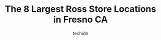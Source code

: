 ---
layout: ampstory
image: https://i0.wp.com/www.depkes.org/wp-content/uploads/2023/06/ross-0-in-fresno-ca-1685966671.jpeg?resize=640,853
author: techidn
featured: false
description: Discover the impressive array of Ross options in Fresno CA, where you can find 8 of the largest Ross establishments in the area. From renowned classics to hidden gems, Fresno CA offers a div
title: The 8 Largest Ross Store Locations in Fresno CA
cover:
   title: The 8 Largest Ross Store Locations in Fresno CA
   subtitle: Rickpate
   background: https://www.depkes.org/wp-content/uploads/2023/06/ross-0-in-fresno-ca-1685966671.jpeg

pages: 
 - layout: thirds
   top: <h1>#1 Ross Dress for Less</h1>
   bottom: "<p>This Ross location carries clothing, shoes, handbags, housewares, linens, home decor, art supplies, garden decor, beauty products,  furniture, and luggage. Perhaps it was</p>"
   background: https://www.depkes.org/wp-content/uploads/2023/06/ross-1-in-fresno-ca-1685966671.jpeg
   backgroundblur: true
 - layout: thirds
   top: <h1>#2 Ross Dress for Less</h1>
   bottom: "<p>7487 N Blackstone Ave, Fresno, CA 93720, United States</p>"
   background: https://www.depkes.org/wp-content/uploads/2023/06/ross-2-in-fresno-ca-1685966672.jpeg
   cta:
      link: https://www.depkes.org/blog/the-8-largest-ross-store-locations-in-fresno-ca/
      text: The 8 Largest Ross Store Locations in Fresno CA
 - layout: thirds
   top: <h1>#3 Ross Dress for Less</h1>
   bottom: "<p>3043 W Shaw Ave, Fresno, CA 93711, United States</p>"
   background: https://www.depkes.org/wp-content/uploads/2023/06/ross-3-in-fresno-ca-1685966672.jpeg
   cta:
      link: https://www.depkes.org/blog/the-8-largest-ross-store-locations-in-fresno-ca/
      text: The 8 Largest Ross Store Locations in Fresno CA
 - layout: thirds
   top: <h1>#4 Ross Dress for Less</h1>
   bottom: "<p>90 W Shaw Ave, Clovis, CA 93612, United States</p>"
   background: https://images.unsplash.com/photo-1534312527009-56c7016453e6?ixlib=rb-4.0.3&ixid=MnwxMjA3fDB8MHxwaG90by1wYWdlfHx8fGVufDB8fHx8&auto=format&fit=crop&w=640&h=853&q=80
   cta:
      link: https://www.depkes.org/blog/the-8-largest-ross-store-locations-in-fresno-ca/
      text: The 8 Largest Ross Store Locations in Fresno CA
 - layout: thirds
   top: <h1>#5 Ross Dress for Less</h1>
   bottom: "<p>6541 N Riverside Dr, Fresno, CA 93722, United States</p>"
   background: https://images.unsplash.com/photo-1618556658017-fd9c732d1360?ixlib=rb-4.0.3&ixid=MnwxMjA3fDB8MHxwaG90by1wYWdlfHx8fGVufDB8fHx8&auto=format&fit=crop&w=640&h=853&q=80
   cta:
      link: https://www.depkes.org/blog/the-8-largest-ross-store-locations-in-fresno-ca/
      text: The 8 Largest Ross Store Locations in Fresno CA
 - layout: thirds
   top: <h1>#6 Ross Dress for Less</h1>
   bottom: "<p>920 Herndon Ave, Clovis, CA 93612, United States</p>"
   background: https://images.unsplash.com/photo-1462556791646-c201b8241a94?ixlib=rb-4.0.3&ixid=MnwxMjA3fDB8MHxwaG90by1wYWdlfHx8fGVufDB8fHx8&auto=format&fit=crop&w=640&h=853&q=80
   cta:
      link: https://www.depkes.org/blog/the-8-largest-ross-store-locations-in-fresno-ca/
      text: The 8 Largest Ross Store Locations in Fresno CA
 - layout: thirds
   top: <h1>#7 Ross Dress for Less</h1>
   bottom: "<p>3664 N Blackstone Ave, Fresno, CA 93726, United States</p>"
   background: https://images.unsplash.com/photo-1549241520-425e3dfc01cb?ixlib=rb-4.0.3&ixid=MnwxMjA3fDB8MHxwaG90by1wYWdlfHx8fGVufDB8fHx8&auto=format&fit=crop&w=640&h=853&q=80
   cta:
      link: https://www.depkes.org/blog/the-8-largest-ross-store-locations-in-fresno-ca/
      text: The 8 Largest Ross Store Locations in Fresno CA
 - layout: thirds
   middle: Continue reading...
   background: https://images.unsplash.com/photo-1608411404720-c8f0417bcdba?ixlib=rb-4.0.3&ixid=MnwxMjA3fDB8MHxwaG90by1wYWdlfHx8fGVufDB8fHx8&auto=format&fit=crop&w=640&h=853&q=80
   cta:
      link: https://www.depkes.org/blog/the-8-largest-ross-store-locations-in-fresno-ca/
      text: The 8 Largest Ross Store Locations in Fresno CA
      
---
